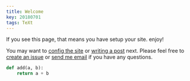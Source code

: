 ```yaml
---
title: Welcome
key: 20180701
tags: TeXt
---
```


If you see this page, that means you have setup your site. enjoy! 

You may want to [config the site](https://tianqi.name/jekyll-TeXt-theme/docs/en/configuration) or [writing a post](https://tianqi.name/jekyll-TeXt-theme/docs/en/writing-posts) next. Please feel free to [create an issue](https://github.com/kitian616/jekyll-TeXt-theme/issues) or [send me email](mailto:kitian616@outlook.com) if you have any questions.

<!--more-->

```python
def add(a, b):
    return a + b
```
